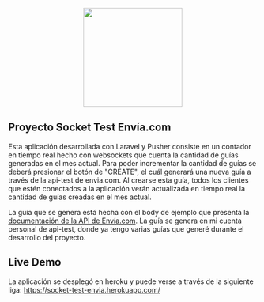 <p align="center"><img src="https://envia.com/assets/images/favicon/android-chrome-384x384.png?v=1621637834" width="200"></p>

## Proyecto Socket Test Envía.com

Esta aplicación desarrollada con Laravel y Pusher consiste en un contador en tiempo real hecho con websockets que cuenta la cantidad de guías generadas en el mes actual.
Para poder incrementar la cantidad de guías se deberá presionar el botón de "CREATE", el cuál generará una nueva guía a través de la api-test de envia.com. Al crearse esta guía, todos los clientes que estén conectados a la aplicación verán actualizada en tiempo real la cantidad de guías creadas en el mes actual.

La guía que se genera está hecha con el body de ejemplo que presenta la <a href="https://docs.envia.com/?version=latest#a6ae2f8a-eb4b-4ae9-b122-98cec67271ac">documentación de la API de Envía.com</a>. La guía se genera en mi cuenta personal de api-test, donde ya tengo varias guías que generé durante el desarrollo del proyecto.

## Live Demo

La aplicación se desplegó en heroku y puede verse a través de la siguiente liga: https://socket-test-envia.herokuapp.com/
